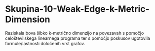 # Skupina-10-Weak-Edge-k-Metric-Dimension

Raziskala bova šibko k-metrično dimenzijo na povezavah s pomočjo celoštevilskega linearnega programa ter s pomočjo poskusov ugotovila formule/lastnosti določenih vrst grafov.
